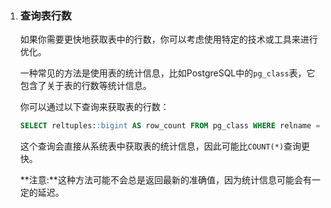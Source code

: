 1. ### 查询表行数

   如果你需要更快地获取表中的行数，你可以考虑使用特定的技术或工具来进行优化。

   一种常见的方法是使用表的统计信息，比如PostgreSQL中的`pg_class`表，它包含了关于表的行数等统计信息。

   你可以通过以下查询来获取表的行数：

   ```sql
   SELECT reltuples::bigint AS row_count FROM pg_class WHERE relname = 'your_table_name';
   ```

   这个查询会直接从系统表中获取表的统计信息，因此可能比`COUNT(*)`查询更快。

   **注意:**这种方法可能不会总是返回最新的准确值，因为统计信息可能会有一定的延迟。
